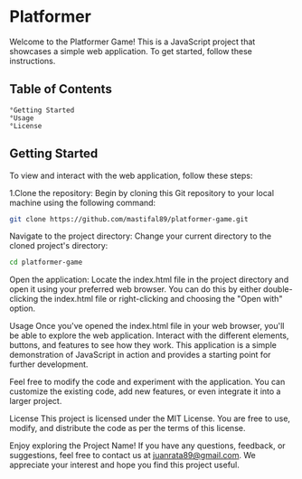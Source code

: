 # Platformer

Welcome to the Platformer Game! This is a JavaScript project that showcases a simple web application. To get started, follow these instructions.

## Table of Contents
    °Getting Started
    °Usage
    °License
## Getting Started
To view and interact with the web application, follow these steps:

1.Clone the repository: Begin by cloning this Git repository to your local machine using the following command:

```bash
git clone https://github.com/mastifal89/platformer-game.git
```
Navigate to the project directory: Change your current directory to the cloned project's directory:

```bash
cd platformer-game
```
Open the application: Locate the index.html file in the project directory and open it using your preferred web browser. You can do this by either double-clicking the index.html file or right-clicking and choosing the "Open with" option.

Usage
Once you've opened the index.html file in your web browser, you'll be able to explore the web application. Interact with the different elements, buttons, and features to see how they work. This application is a simple demonstration of JavaScript in action and provides a starting point for further development.

Feel free to modify the code and experiment with the application. You can customize the existing code, add new features, or even integrate it into a larger project.

License
This project is licensed under the MIT License. You are free to use, modify, and distribute the code as per the terms of this license.

Enjoy exploring the Project Name! If you have any questions, feedback, or suggestions, feel free to contact us at juanrata89@gmail.com. We appreciate your interest and hope you find this project useful.